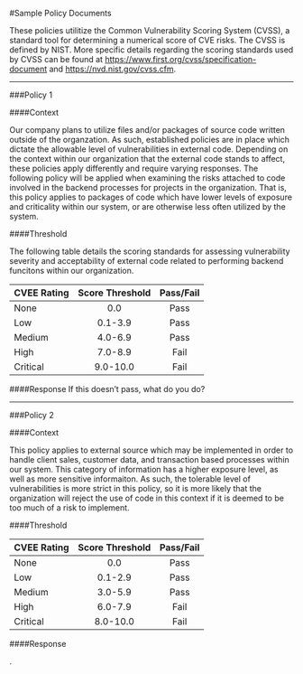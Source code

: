 #Sample Policy Documents

These policies utilitize the Common Vulnerability Scoring System (CVSS), a standard tool for determining a numerical score of CVE risks. The CVSS is defined by NIST. More specific details regarding the scoring standards used by CVSS can be found at https://www.first.org/cvss/specification-document and https://nvd.nist.gov/cvss.cfm.

---
###Policy 1

####Context

Our company plans to utilize files and/or packages of source code written outside of the organzation. As such, established policies are in place which dictate the allowable level of vulnerabilities in external code. Depending on the context within our organization that the external code stands to affect, these policies apply differently and require varying responses. The following policy will be applied when examining the risks attached to code involved in the backend processes for projects in the organization. That is, this policy applies to packages of code which have lower levels of exposure and criticality within our system, or are otherwise less often utilized by the system. 

####Threshold

The following table details the scoring standards for assessing vulnerability severity and acceptability of external code related to performing backend funcitons within our organization.

| CVEE Rating   | Score Threshold | Pass/Fail  |
| ------------- |:-------------:|:---------:|
| None      | 0.0      | Pass |
| Low       | 0.1-3.9  | Pass |
| Medium    | 4.0-6.9  | Pass |
| High      | 7.0-8.9  | Fail |
| Critical  | 9.0-10.0 | Fail |

####Response
If this doesn’t pass, what do you do? 

---

###Policy 2

####Context 

This policy applies to external source which may be implemented in order to handle client sales, customer data, and transaction based processes within our system. This category of information has a higher exposure level, as well as more sensitive informaiton. As such, the tolerable level of vulnerabilities is more strict in this policy, so it is more likely that the organization will reject the use of code in this context if it is deemed to be too much of a risk to implement. 

####Threshold

| CVEE Rating   | Score Threshold | Pass/Fail  |
| ------------- |:-------------:|:---------:|
| None      | 0.0      | Pass |
| Low       | 0.1-2.9  | Pass |
| Medium    | 3.0-5.9  | Pass |
| High      | 6.0-7.9  | Fail |
| Critical  | 8.0-10.0 | Fail |

####Response

.

